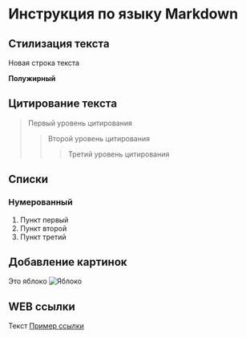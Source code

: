 # Инструкция по языку Markdown

## Стилизация текста

Новая строка текста

**Полужирный**

## Цитирование текста

> Первый уровень цитирования
>> Второй уровень цитирования
>>> Третий уровень цитирования

## Списки

### Нумерованный
1. Пункт первый
2. Пункт второй
3. Пункт третий

## Добавление картинок
Это яблоко
![Яблоко](apple.jpg)

## WEB ссылки

Текст [Пример ссылки](http://example.com "Всплывающая подсказка")
